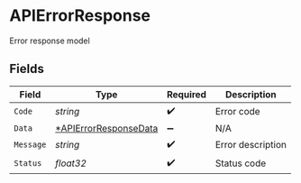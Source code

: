 # APIErrorResponse

Error response model


## Fields

| Field                                                                | Type                                                                 | Required                                                             | Description                                                          |
| -------------------------------------------------------------------- | -------------------------------------------------------------------- | -------------------------------------------------------------------- | -------------------------------------------------------------------- |
| `Code`                                                               | *string*                                                             | :heavy_check_mark:                                                   | Error code                                                           |
| `Data`                                                               | [*APIErrorResponseData](../../models/errors/apierrorresponsedata.md) | :heavy_minus_sign:                                                   | N/A                                                                  |
| `Message`                                                            | *string*                                                             | :heavy_check_mark:                                                   | Error description                                                    |
| `Status`                                                             | *float32*                                                            | :heavy_check_mark:                                                   | Status code                                                          |